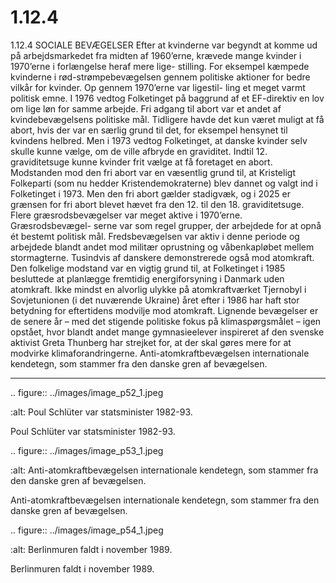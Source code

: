 # 1.12.4

1.12.4 
SOCIALE BEVÆGELSER
Efter at kvinderne var begyndt at komme ud på arbejdsmarkedet fra midten af 
1960’erne, krævede mange kvinder i 1970’erne i forlængelse heraf mere lige-
stilling. For eksempel kæmpede kvinderne i rød-strømpebevægelsen gennem 
politiske aktioner for bedre vilkår for kvinder. Op gennem 1970’erne var ligestil-
ling et meget varmt politisk emne. I 1976 vedtog Folketinget på baggrund af et 
EF-direktiv en lov om lige løn for samme arbejde.
Fri adgang til abort var et andet af kvindebevægelsens politiske mål. Tidligere 
havde det kun været muligt at få abort, hvis der var en særlig grund til det, 
for eksempel hensynet til kvindens helbred. Men i 1973 vedtog Folketinget, at 
danske kvinder selv skulle kunne vælge, om de ville afbryde en graviditet. Indtil 
12. graviditetsuge kunne kvinder frit vælge at få foretaget en abort. Modstanden 
mod den fri abort var en væsentlig grund til, at Kristeligt Folkeparti (som nu 
hedder Kristendemokraterne) blev dannet og valgt ind i Folketinget i 1973. Men 
den fri abort gælder stadigvæk, og i 2025 er grænsen for fri abort blevet hævet 
fra den 12. til den 18. graviditetsuge.
Flere græsrodsbevægelser var meget aktive i 1970’erne. Græsrodsbevægel-
serne var som regel grupper, der arbejdede for at opnå ét bestemt politisk mål. 
Fredsbevægelsen var aktiv i denne periode og arbejdede blandt andet mod 
militær oprustning og våbenkapløbet mellem stormagterne. 
Tusindvis af danskere demonstrerede også mod atomkraft. Den folkelige 
modstand var en vigtig grund til, at Folketinget i 1985 besluttede at planlægge 
fremtidig energiforsyning i Danmark uden atomkraft. Ikke mindst en alvorlig 
ulykke på atomkraftværket Tjernobyl i Sovjetunionen (i det nuværende Ukraine) 
året efter i 1986 har haft stor betydning for eftertidens modvilje mod atomkraft. 
Lignende 
bevægelser 
er 
de senere år – med det 
stigende politiske fokus på 
klimaspørgsmålet – igen 
opstået, hvor blandt andet 
mange 
gymnasieelever 
inspireret af den svenske 
aktivist 
Greta 
Thunberg 
har strejket for, at der skal 
gøres mere for at modvirke 
klimaforandringerne.
Anti-atomkraftbevægelsen internationale 
kendetegn, som stammer fra den danske gren 
af bevægelsen.
 
 ---

<!-- Figures extracted from nearby pages -->

.. figure:: ../images/image_p52_1.jpeg

   :alt: Poul Schlüter var statsminister 1982-93.

   Poul Schlüter var statsminister 1982-93.

.. figure:: ../images/image_p53_1.jpeg

   :alt: Anti-atomkraftbevægelsen internationale kendetegn, som stammer fra den danske gren af bevægelsen.

   Anti-atomkraftbevægelsen internationale kendetegn, som stammer fra den danske gren af bevægelsen.

.. figure:: ../images/image_p54_1.jpeg

   :alt: Berlinmuren faldt i november 1989.

   Berlinmuren faldt i november 1989.

